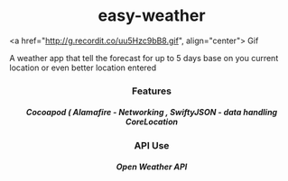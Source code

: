 <h1 align="center"> easy-weather</h1>


<a href="http://g.recordit.co/uu5Hzc9bB8.gif", align="center"> Gif </a>





A weather app that tell the forecast for up to 5 days base on you current location or even better location entered



<h3 align="center"> Features </h3>
<h5 align="center"> Cocoapod ( Alamafire - Networking , SwiftyJSON - data handling 
CoreLocation</h5>


<h3 align="center"> API Use </h3>
<h5 align="center"> Open Weather API </h5>


